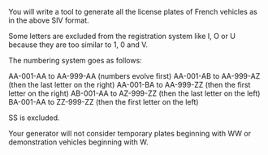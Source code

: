 You will write a tool to generate all the license plates of French vehicles as in the above SIV format.

Some letters are excluded from the registration system like I, O or U because they are too similar to 1, 0 and V.

The numbering system goes as follows:

AA-001-AA to AA-999-AA (numbers evolve first)
AA-001-AB to AA-999-AZ (then the last letter on the right)
AA-001-BA to AA-999-ZZ (then the first letter on the right)
AB-001-AA to AZ-999-ZZ (then the last letter on the left)
BA-001-AA to ZZ-999-ZZ (then the first letter on the left)

SS is excluded.

Your generator will not consider temporary plates beginning with WW or demonstration vehicles beginning with W.
